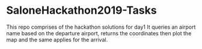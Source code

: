 # SaloneHackathon2019-Tasks
This repo comprises of the hackathon solutions for day1
It queries an airport name based on the departure airport, returns the coordinates then plot the map and the same applies for the arrival.

